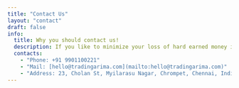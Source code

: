 ```yaml
---
title: "Contact Us"
layout: "contact"
draft: false
info: 
  title: Why you should contact us!
  description: If you like to minimize your loss of hard earned money in stock market especially in derviates like options then you are in the right place to reach us to get an early access our platform.
  contacts: 
    - "Phone: +91 9901100221"
    - "Mail: [hello@tradingarima.com](mailto:hello@tradingarima.com)"
    - "Address: 23, Cholan St, Myilarasu Nagar, Chrompet, Chennai, India - 600 044."
---
```

